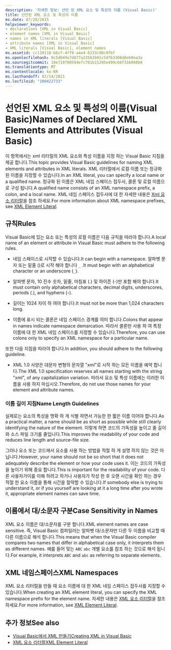 ```yaml
---
description: '자세한 정보: 선언 된 XML 요소 및 특성의 이름 (Visual Basic)'
title: 선언된 XML 요소 및 특성의 이름
ms.date: 07/20/2015
helpviewer_keywords:
- declarations [XML in Visual Basic]
- element names [XML in Visual Basic]
- names in XML literals [Visual Basic]
- attribute names [XML in Visual Basic]
- XML literals [Visual Basic], element names
ms.assetid: cc110118-b6cf-4ff9-a4e4-6233c90c9fbf
ms.openlocfilehash: 0c5d049a7d877a23562b91c5d7b3306d8e68ea3a
ms.sourcegitcommit: 10e719780594efc781b15295e499c66f316068b8
ms.translationtype: MT
ms.contentlocale: ko-KR
ms.lasthandoff: 02/14/2021
ms.locfileid: "100422733"
---
```

# <a name="names-of-declared-xml-elements-and-attributes-visual-basic"></a><span data-ttu-id="40ac0-103">선언된 XML 요소 및 특성의 이름(Visual Basic)</span><span class="sxs-lookup"><span data-stu-id="40ac0-103">Names of Declared XML Elements and Attributes (Visual Basic)</span></span>

<span data-ttu-id="40ac0-104">이 항목에서는 xml 리터럴의 XML 요소와 특성 이름을 지정 하는 Visual Basic 지침을 제공 합니다.</span><span class="sxs-lookup"><span data-stu-id="40ac0-104">This topic provides Visual Basic guidelines for naming XML elements and attributes in XML literals.</span></span>  <span data-ttu-id="40ac0-105">XML 리터럴에서 로컬 이름 또는 정규화 된 이름을 지정할 수 있습니다.</span><span class="sxs-lookup"><span data-stu-id="40ac0-105">In an XML literal, you can specify a local name or a qualified name.</span></span> <span data-ttu-id="40ac0-106">정규화 된 이름은 XML 네임 스페이스 접두사, 콜론 및 로컬 이름으로 구성 됩니다.</span><span class="sxs-lookup"><span data-stu-id="40ac0-106">A qualified name consists of an XML namespace prefix, a colon, and a local name.</span></span> <span data-ttu-id="40ac0-107">XML 네임 스페이스 접두사에 대 한 자세한 내용은 [Xml 요소 리터럴](../../../language-reference/xml-literals/xml-element-literal.md)을 참조 하세요.</span><span class="sxs-lookup"><span data-stu-id="40ac0-107">For more information about XML namespace prefixes, see [XML Element Literal](../../../language-reference/xml-literals/xml-element-literal.md).</span></span>  
  
## <a name="rules"></a><span data-ttu-id="40ac0-108">규칙</span><span class="sxs-lookup"><span data-stu-id="40ac0-108">Rules</span></span>  

 <span data-ttu-id="40ac0-109">Visual Basic에 있는 요소 또는 특성의 로컬 이름은 다음 규칙을 따라야 합니다.</span><span class="sxs-lookup"><span data-stu-id="40ac0-109">A local name of an element or attribute in Visual Basic must adhere to the following rules.</span></span>  
  
- <span data-ttu-id="40ac0-110">네임 스페이스로 시작할 수 있습니다.</span><span class="sxs-lookup"><span data-stu-id="40ac0-110">It can begin with a namespace.</span></span> <span data-ttu-id="40ac0-111">알파벳 문자 또는 밑줄 ()로 시작 해야 합니다 `_` .</span><span class="sxs-lookup"><span data-stu-id="40ac0-111">It must begin with an alphabetical character or an underscore (`_`).</span></span>  
  
- <span data-ttu-id="40ac0-112">알파벳 문자, 10 진수 숫자, 밑줄, 마침표 (.) 및 하이픈 (-)만 포함 해야 합니다.</span><span class="sxs-lookup"><span data-stu-id="40ac0-112">It must contain only alphabetical characters, decimal digits, underscores, periods (.), and hyphens (-).</span></span>  
  
- <span data-ttu-id="40ac0-113">길이는 1024 자이 하 여야 합니다.</span><span class="sxs-lookup"><span data-stu-id="40ac0-113">It must not be more than 1,024 characters long.</span></span>  
  
- <span data-ttu-id="40ac0-114">이름에 표시 되는 콜론은 네임 스페이스 경계를 의미 합니다.</span><span class="sxs-lookup"><span data-stu-id="40ac0-114">Colons that appear in names indicate namespace demarcation.</span></span> <span data-ttu-id="40ac0-115">따라서 콜론만 사용 하 여 특정 이름에 대 한 XML 네임 스페이스를 지정할 수 있습니다.</span><span class="sxs-lookup"><span data-stu-id="40ac0-115">Therefore, you can use colons only to specify an XML namespace for a particular name.</span></span>  
  
 <span data-ttu-id="40ac0-116">또한 다음 지침을 따라야 합니다.</span><span class="sxs-lookup"><span data-stu-id="40ac0-116">In addition, you should adhere to the following guideline.</span></span>  
  
- <span data-ttu-id="40ac0-117">XML 1.0 사양은 대문자 변형의 문자열 "xml"로 시작 하는 모든 이름을 예약 합니다.</span><span class="sxs-lookup"><span data-stu-id="40ac0-117">The XML 1.0 specification reserves all names starting with the string "xml", of any capitalization variation.</span></span> <span data-ttu-id="40ac0-118">따라서 요소 및 특성 이름에는 이러한 이름을 사용 하지 마십시오.</span><span class="sxs-lookup"><span data-stu-id="40ac0-118">Therefore, do not use those names for your element and attribute names.</span></span>  
  
### <a name="name-length-guidelines"></a><span data-ttu-id="40ac0-119">이름 길이 지침</span><span class="sxs-lookup"><span data-stu-id="40ac0-119">Name Length Guidelines</span></span>  

 <span data-ttu-id="40ac0-120">실제로는 요소의 특성을 명확 하 게 식별 하면서 가능한 한 짧은 이름 이어야 합니다.</span><span class="sxs-lookup"><span data-stu-id="40ac0-120">As a practical matter, a name should be as short as possible while still clearly identifying the nature of the element.</span></span> <span data-ttu-id="40ac0-121">이렇게 하면 코드의 가독성을 높이고 줄 길이와 소스 파일 크기를 줄입니다.</span><span class="sxs-lookup"><span data-stu-id="40ac0-121">This improves the readability of your code and reduces line length and source-file size.</span></span>  
  
 <span data-ttu-id="40ac0-122">그러나 요소 또는 코드에서 요소를 사용 하는 방법을 적절 하 게 설명 하지 않는 것은 아닙니다.</span><span class="sxs-lookup"><span data-stu-id="40ac0-122">However, your name should not be so short that it does not adequately describe the element or how your code uses it.</span></span> <span data-ttu-id="40ac0-123">이는 코드의 가독성을 높이기 위해 중요 합니다.</span><span class="sxs-lookup"><span data-stu-id="40ac0-123">This is important for the readability of your code.</span></span> <span data-ttu-id="40ac0-124">다른 사용자가이를 이해 하려고 하거나 사용자가 작성 한 후 오랜 시간을 확인 하는 경우 적절 한 요소 이름을 통해 시간을 절약할 수 있습니다.</span><span class="sxs-lookup"><span data-stu-id="40ac0-124">If somebody else is trying to understand it, or if you yourself are looking at it a long time after you wrote it, appropriate element names can save time.</span></span>  
  
## <a name="case-sensitivity-in-names"></a><span data-ttu-id="40ac0-125">이름에서 대/소문자 구분</span><span class="sxs-lookup"><span data-stu-id="40ac0-125">Case Sensitivity in Names</span></span>  

 <span data-ttu-id="40ac0-126">XML 요소 이름은 대/소문자를 구분 합니다.</span><span class="sxs-lookup"><span data-stu-id="40ac0-126">XML element names are case sensitive.</span></span> <span data-ttu-id="40ac0-127">즉, Visual Basic 컴파일러는 알파벳 대/소문자만 다른 두 이름을 비교할 때 다른 이름으로 해석 합니다.</span><span class="sxs-lookup"><span data-stu-id="40ac0-127">This means that when the Visual Basic compiler compares two names that differ in alphabetical case only, it interprets them as different names.</span></span> <span data-ttu-id="40ac0-128">예를 들어 및는 `ABC` `abc` 개별 요소를 참조 하는 것으로 해석 됩니다.</span><span class="sxs-lookup"><span data-stu-id="40ac0-128">For example, it interprets `ABC` and `abc` as referring to separate elements.</span></span>  
  
## <a name="xml-namespaces"></a><span data-ttu-id="40ac0-129">XML 네임스페이스</span><span class="sxs-lookup"><span data-stu-id="40ac0-129">XML Namespaces</span></span>  

 <span data-ttu-id="40ac0-130">XML 요소 리터럴을 만들 때 요소 이름에 대 한 XML 네임 스페이스 접두사를 지정할 수 있습니다.</span><span class="sxs-lookup"><span data-stu-id="40ac0-130">When creating an XML element literal, you can specify the XML namespace prefix for the element name.</span></span> <span data-ttu-id="40ac0-131">자세한 내용은 [XML 요소 리터럴](../../../language-reference/xml-literals/xml-element-literal.md)을 참조 하세요.</span><span class="sxs-lookup"><span data-stu-id="40ac0-131">For more information, see [XML Element Literal](../../../language-reference/xml-literals/xml-element-literal.md).</span></span>  
  
## <a name="see-also"></a><span data-ttu-id="40ac0-132">추가 정보</span><span class="sxs-lookup"><span data-stu-id="40ac0-132">See also</span></span>

- [<span data-ttu-id="40ac0-133">Visual Basic에서 XML 만들기</span><span class="sxs-lookup"><span data-stu-id="40ac0-133">Creating XML in Visual Basic</span></span>](creating-xml.md)
- [<span data-ttu-id="40ac0-134">XML 요소 리터럴</span><span class="sxs-lookup"><span data-stu-id="40ac0-134">XML Element Literal</span></span>](../../../language-reference/xml-literals/xml-element-literal.md)

